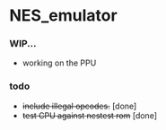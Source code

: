 # NES_emulator
### WIP...

- working on the PPU

### todo
- ~~include illegal opcodes.~~ [done]
- ~~test CPU against nestest rom~~ [done]
